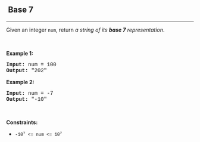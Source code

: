 <h2>  Base 7</h2><hr><div><p>Given an integer <code style="font-family: SFMono-Regular, Consolas, &quot;Liberation Mono&quot;, Menlo, Courier, monospace, Bangla542, sans-serif;">num</code>, return <em>a string of its <strong>base 7</strong> representation</em>.</p>

<p>&nbsp;</p>
<p><strong class="example">Example 1:</strong></p>
<pre style="font-family: SFMono-Regular, Consolas, &quot;Liberation Mono&quot;, Menlo, Courier, monospace, Bangla542, sans-serif;"><strong>Input:</strong> num = 100
<strong>Output:</strong> "202"
</pre><p><strong class="example">Example 2:</strong></p>
<pre style="font-family: SFMono-Regular, Consolas, &quot;Liberation Mono&quot;, Menlo, Courier, monospace, Bangla542, sans-serif;"><strong>Input:</strong> num = -7
<strong>Output:</strong> "-10"
</pre>
<p>&nbsp;</p>
<p><strong>Constraints:</strong></p>

<ul>
	<li><code style="font-family: SFMono-Regular, Consolas, &quot;Liberation Mono&quot;, Menlo, Courier, monospace, Bangla542, sans-serif;">-10<sup>7</sup> &lt;= num &lt;= 10<sup>7</sup></code></li>
</ul>
</div>